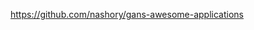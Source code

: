

<!--
 * @version:
 * @Author:  StevenJokess https://github.com/StevenJokess
 * @Date: 2020-10-17 16:42:28
 * @LastEditors:  StevenJokess https://github.com/StevenJokess
 * @LastEditTime: 2020-10-17 16:42:31
 * @Description:
 * @TODO::
 * @Reference:
-->
https://github.com/nashory/gans-awesome-applications
